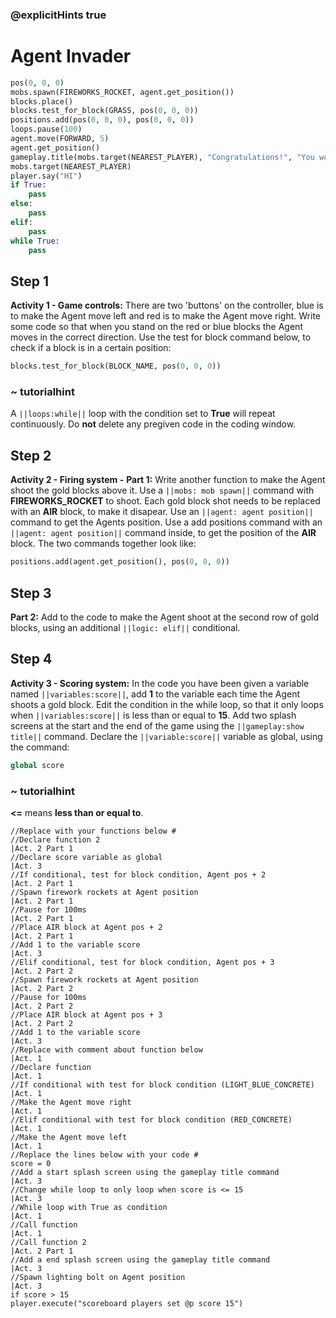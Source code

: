 ### @explicitHints true
# Agent Invader  

```python
pos(0, 0, 0)
mobs.spawn(FIREWORKS_ROCKET, agent.get_position())
blocks.place()
blocks.test_for_block(GRASS, pos(0, 0, 0))
positions.add(pos(0, 0, 0), pos(0, 0, 0))
loops.pause(100)
agent.move(FORWARD, 5)
agent.get_position()
gameplay.title(mobs.target(NEAREST_PLAYER), "Congratulations!", "You won!")
mobs.target(NEAREST_PLAYER)
player.say("HI")
if True: 
    pass
else: 
    pass
elif:
    pass
while True:
    pass
```

## Step 1
**Activity 1 - Game controls:**
There are two 'buttons' on the controller, blue is to make the Agent move left and red is to make the Agent move right. Write some code 
so that when you stand on the red or blue blocks the Agent moves in the correct direction. Use the test for block command below, to check if a block 
is in a certain position:
```python
blocks.test_for_block(BLOCK_NAME, pos(0, 0, 0))
```

### ~ tutorialhint
A `||loops:while||` loop with the condition set to **True** will repeat continuously. Do **not** delete any pregiven code in the coding window.

## Step 2
**Activity 2 - Firing system -**
**Part 1:** Write another function to make the Agent shoot the gold blocks above it.
Use a `||mobs: mob spawn||` command with **FIREWORKS_ROCKET** to shoot. Each gold block shot needs to be replaced with an **AIR** block, to make it disapear.
Use an `||agent: agent position||` command to get the Agents position.
Use a add positions command with an `||agent: agent position||` command inside, to get the position of the **AIR** block. 
The two commands together look like:
```python 
positions.add(agent.get_position(), pos(0, 0, 0))
```
## Step 3
**Part 2:** Add to the code to make the Agent shoot at the second row of gold blocks, using an additional `||logic: elif||`
conditional. 

## Step 4
**Activity 3 - Scoring system:**
In the code you have been given a variable named `||variables:score||`, add **1** to the variable each time the Agent shoots a gold block.
Edit the condition in the while loop, so that it only loops when `||variables:score||` is less than or equal to **15**. 
Add two splash screens at the start and the end of the game using the `||gameplay:show title||` command. Declare the `||variable:score||` variable
as global, using the command:
```python
global score 
```

### ~ tutorialhint
**<=** means **less than or equal to**.


```template
//Replace with your functions below #
//Declare function 2                                                          |Act. 2 Part 1
//Declare score variable as global                                                           |Act. 3      
//If conditional, test for block condition, Agent pos + 2                     |Act. 2 Part 1
//Spawn firework rockets at Agent position                                    |Act. 2 Part 1
//Pause for 100ms                                                             |Act. 2 Part 1
//Place AIR block at Agent pos + 2                                            |Act. 2 Part 1
//Add 1 to the variable score                                                                |Act. 3
//Elif conditional, test for block condition, Agent pos + 3                   |Act. 2 Part 2
//Spawn firework rockets at Agent position                                    |Act. 2 Part 2
//Pause for 100ms                                                             |Act. 2 Part 2
//Place AIR block at Agent pos + 3                                            |Act. 2 Part 2
//Add 1 to the variable score                                                                |Act. 3
//Replace with comment about function below                           |Act. 1      
//Declare function                                                    |Act. 1
//If conditional with test for block condition (LIGHT_BLUE_CONCRETE)  |Act. 1
//Make the Agent move right                                           |Act. 1
//Elif conditional with test for block condition (RED_CONCRETE)       |Act. 1
//Make the Agent move left                                            |Act. 1
//Replace the lines below with your code #  
score = 0
//Add a start splash screen using the gameplay title command                                 |Act. 3
//Change while loop to only loop when score is <= 15                                         |Act. 3
//While loop with True as condition                                   |Act. 1
//Call function                                                       |Act. 1
//Call function 2                                                             |Act. 2 Part 1
//Add a end splash screen using the gameplay title command                                   |Act. 3
//Spawn lighting bolt on Agent position                                                      |Act. 3  
if score > 15
player.execute("scoreboard players set @p score 15")
```
